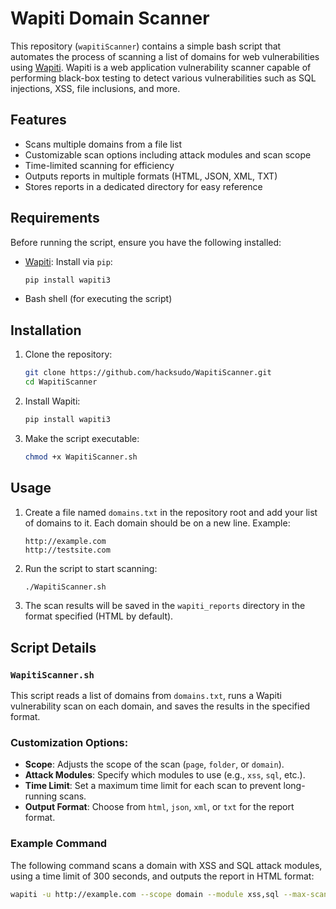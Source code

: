 # Wapiti Domain Scanner

This repository (`wapitiScanner`) contains a simple bash script that automates the process of scanning a list of domains for web vulnerabilities using [Wapiti](https://github.com/wapiti-scanner/wapiti). Wapiti is a web application vulnerability scanner capable of performing black-box testing to detect various vulnerabilities such as SQL injections, XSS, file inclusions, and more.

## Features

- Scans multiple domains from a file list
- Customizable scan options including attack modules and scan scope
- Time-limited scanning for efficiency
- Outputs reports in multiple formats (HTML, JSON, XML, TXT)
- Stores reports in a dedicated directory for easy reference

## Requirements

Before running the script, ensure you have the following installed:

- [Wapiti](https://github.com/hacksudo/WapitiScanner): Install via `pip`:

    ```bash
    pip install wapiti3
    ```

- Bash shell (for executing the script)

## Installation

1. Clone the repository:

    ```bash
    git clone https://github.com/hacksudo/WapitiScanner.git
    cd WapitiScanner
    ```

2. Install Wapiti:

    ```bash
    pip install wapiti3
    ```

3. Make the script executable:

    ```bash
    chmod +x WapitiScanner.sh
    ```

## Usage

1. Create a file named `domains.txt` in the repository root and add your list of domains to it. Each domain should be on a new line. Example:

    ```
    http://example.com
    http://testsite.com
    ```

2. Run the script to start scanning:

    ```bash
    ./WapitiScanner.sh
    ```

3. The scan results will be saved in the `wapiti_reports` directory in the format specified (HTML by default).

## Script Details

### `WapitiScanner.sh`

This script reads a list of domains from `domains.txt`, runs a Wapiti vulnerability scan on each domain, and saves the results in the specified format.

### Customization Options:

- **Scope**: Adjusts the scope of the scan (`page`, `folder`, or `domain`).
- **Attack Modules**: Specify which modules to use (e.g., `xss`, `sql`, etc.).
- **Time Limit**: Set a maximum time limit for each scan to prevent long-running scans.
- **Output Format**: Choose from `html`, `json`, `xml`, or `txt` for the report format.

### Example Command

The following command scans a domain with XSS and SQL attack modules, using a time limit of 300 seconds, and outputs the report in HTML format:

```bash
wapiti -u http://example.com --scope domain --module xss,sql --max-scan-time 300 -f html
